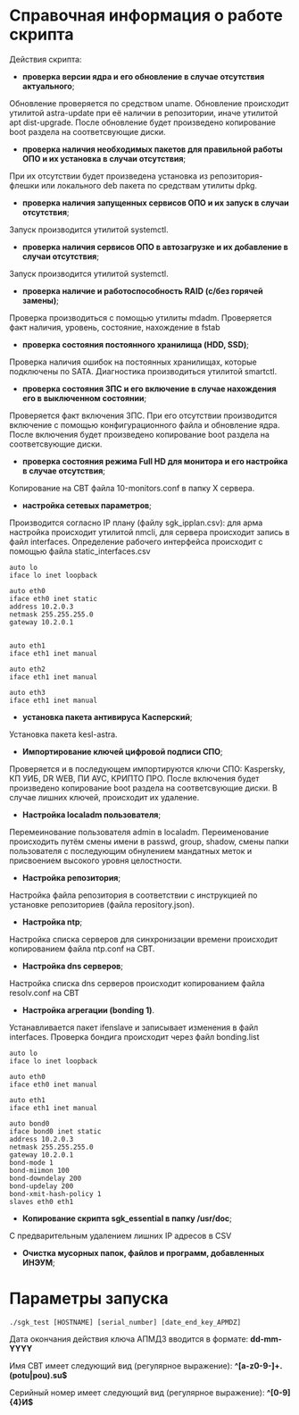 # Справочная информация о работе скрипта

Действия скрипта:

* **проверка версии ядра и его обновление в случае отсутствия актуального**;

Обновление проверяется по средством uname. Обновление происходит утилитой astra-update при её наличии в репозитории, иначе утилитой apt dist-upgrade. После обновление будет произведено копирование boot раздела на соответсвующие диски.

* **проверка наличия необходимых пакетов для правильной работы ОПО и их установка в случаи отсутствия**;

При их отсутствии будет произведена установка из репозитория-флешки или локального deb пакета по средствам утилиты dpkg.

* **проверка наличия запущенных сервисов ОПО и их запуск в случаи отсутствия**;

Запуск производится утилитой systemctl.

* **проверка наличия сервисов ОПО в автозагрузке и их добавление в случаи отсутствия**;

Запуск производится утилитой systemctl.

* **проверка наличие и работоспособность RAID (с/без горячей замены)**;

Проверка производиться с помощью утилиты mdadm. Проверяется факт наличия, уровень, состояние, нахождение в fstab

* **проверка состояния постоянного хранилища (HDD, SSD)**;

Проверка наличия ошибок на постоянных хранилищах, которые подключены по SATA. Диагностика производиться утилитой smartctl.

* **проверка состояния ЗПС и его включение в случае нахождения его в выключенном состоянии**;

Проверяется факт включения ЗПС. При его отсутствии производится включение с помощью конфигурационного файла и обновление ядра. После включения будет произведено копирование boot раздела на соответсвующие диски.

* **проверка состояния режима Full HD для монитора и его настройка в случае отсутствия**;

Копирование на СВТ файла 10-monitors.conf в папку X сервера.

* **настройка сетевых параметров**;

Производится согласно IP плану (файлу sgk_ipplan.csv): для арма настройка происходит утилитой nmcli, для сервера происходит запись в файл interfaces.
Определение рабочего интерфейса происходит с помощью файла static_interfaces.csv
``` 
auto lo
iface lo inet loopback

auto eth0
iface eth0 inet static
address 10.2.0.3
netmask 255.255.255.0
gateway 10.2.0.1


auto eth1
iface eth1 inet manual

auto eth2
iface eth1 inet manual

auto eth3
iface eth1 inet manual
``` 

* **установка пакета антивируса Касперский**;

Установка пакета kesl-astra.

* **Импортирование ключей цифровой подписи СПО**;

Проверяется и в последующем импортируются ключи СПО: Kaspersky, КП УИБ, DR WEB, ПИ АУС, КРИПТО ПРО. После включения будет произведено копирование boot раздела на соответсвующие диски. В случае лишних ключей, происходит их удаление.

* **Настройка localadm пользователя**;

Перемеинование пользователя admin в localadm. Переименование происходить путём смены имени в passwd, group, shadow, смены папки пользователя с последующим обнулением мандатных меток и присвоением высокого уровня целостности.

* **Настройка репозитория**;

Настройка файла репозитория в соответствии с инструкцией по установке репозиториев (файла repository.json).

* **Настройка ntp**;

Настройка списка серверов для синхронизации времени происходит копированием файла ntp.conf на СВТ.

* **Настройка dns серверов**;

Настройка списка dns серверов происходит копированием файла resolv.conf на СВТ

* **Настройка агрегации (bonding 1)**.

Устанавливается пакет ifenslave и записывает изменения в файл interfaces. Проверка бондига происходит через файл bonding.list
``` 
auto lo
iface lo inet loopback

auto eth0
iface eth0 inet manual

auto eth1
iface eth1 inet manual

auto bond0
iface bond0 inet static
address 10.2.0.3
netmask 255.255.255.0
gateway 10.2.0.1
bond-mode 1
bond-miimon 100
bond-downdelay 200
bond-updelay 200
bond-xmit-hash-policy 1
slaves eth0 eth1
```

* **Копирование скрипта sgk_essential в папку /usr/doc**;

С предварительным удалением лишних IP адресов в CSV

* **Очистка мусорных папок, файлов и программ, добавленных ИНЭУМ**;

# Параметры запуска
```
./sgk_test [HOSTNAME] [serial_number] [date_end_key_APMDZ]
```
Дата окончания действия ключа АПМДЗ вводится в формате: **dd-mm-YYYY**

Имя СВТ имеет следующий вид (регулярное выражение): **^[a-z0-9\-]+.(potu|pou).su$**

Серийный номер имеет следующий вид (регулярное выражение): **^[0-9]{4}И$**